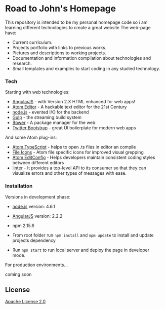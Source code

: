 # Road to John's Homepage

This repository is intended to be my personal homepage code so i am learning different technologies to create a great website
The web-page have:
  - Current curriculum.
  - Projects portfolio with links to previous works.
  - Pictures and descriptions to working projects.
  - Documentation and information compilation about technologies and research.
  - Small templates and examples to start coding in any studied technology.

### Tech

Starting with web technologies:

* [AngularJS] - with Version 2.X HTML enhanced for web apps!
* [Atom Editor] - A hackable text editor for the 21st Century
* [node.js] - evented I/O for the backend
* [Gulp] - the streaming build system
* [Bower] - A package manager for the web
* [Twitter Bootstrap] - great UI boilerplate for modern web apps

And some Atom plug-ins:

* [Atom TypeScript] - helps to open .ts files in editor an compile
* [File Icons] - Atom file specific icons for improved visual grepping
* [Atom EditConfig] - Helps developers maintain consistent coding styles between different editors
* [linter] - It provides a top-level API to its consumer so that they can visualize errors and other types of messages with ease.

### Installation

Versions in development phase:

* [node.js] version: 4.6.1
* [AngularJS] version: 2.2.2
* npm 2.15.9

* From root folder run `npm install` and `npm update` to install and update projects dependency
* Run `npm start` to run local server and deploy the page in developer mode.  

For production environments...

coming soon

License
----
[Apache License 2.0]

[//]: # (These are reference links used in the body of this note and get stripped out when the markdown processor does its job. There is no need to format nicely because it shouldn't be seen. Thanks SO - http://stackoverflow.com/questions/4823468/store-comments-in-markdown-syntax)

   [AngularJS]: <http://angularjs.org>
   [Atom Editor]: <https://atom.io/>
   [node.js]: <http://nodejs.org>
   [Gulp]: <http://gulpjs.com>
   [Bower]: <https://bower.io/>
   [Twitter Bootstrap]: <http://twitter.github.com/bootstrap/>
   [Atom TypeScript]: <https://github.com/TypeStrong/atom-typescript>
   [linter]: <https://github.com/steelbrain/linter>
   [Atom EditConfig]: <https://github.com/sindresorhus/atom-editorconfig>
   [File Icons]: <https://github.com/DanBrooker/file-icons>
   [Apache License 2.0]: <http://www.apache.org/licenses/LICENSE-2.0.html>
